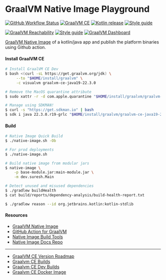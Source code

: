 # GraalVM Native Image Playground

[![GitHub Workflow Status][gha_badge]][gha_url]
[![GraalVM CE][graalvm_img]][graalvm_url]
[![Kotlin release][kt_img]][kt_url]
[![Style guide][ktlint_img]][ktlint_url]

[![GraalVM Reachability][graalvm_reachability_img]][graalvm_reachability_url]
[![Style guide][nativeimage_cs_img]][nativeimage_cs_url]
[![GraalVM Dashboard][gl_dashboard_img]][gl_dashboard_url]


[GraalVM Native Image](https://www.graalvm.org/reference-manual/native-image/) of a kotlin/java app
and publish the platform binaries using Github action.

#### Install GraalVM CE

```bash
# Install GraalVM CE Dev
$ bash <(curl -sL https://get.graalvm.org/jdk) \
     --to "$HOME/install/graalvm" \
     -c visualvm graalvm-ce-java19-22.3.0

# Remove the MacOS quarantine attribute
$ sudo xattr -r -d com.apple.quarantine "$HOME/install/graalvm/graalvm-ce-java19-22.3.0/Contents/Home"

# Manage using SDKMAN!
$ curl -s "https://get.sdkman.io" | bash
$ sdk i java 22.3.0.r19-grlc "$HOME/install/graalvm/graalvm-ce-java19-22.3.0/Contents/Home"
```

#### Build

```bash
# Native Image Quick Build
$ ./native-image.sh -Ob

# For prod deployments
$ ./native-image.sh

# Build native image from modular jars
$ native-image \
    -p base-module.jar:main-module.jar \
    -m dev.suresh.Main

# Detect unused and misused dependencies
$ ./gradlew buildHealth
$ cat build/reports/dependency-analysis/build-health-report.txt

$ ./gradlew reason --id org.jetbrains.kotlin:kotlin-stdlib
```

#### Resources

* [GraalVM Native Image](https://www.graalvm.org/reference-manual/native-image/)
* [GitHub Action for GraalVM](https://github.com/marketplace/actions/github-action-for-graalvm)
* [Native Image Build Tools](https://graalvm.github.io/native-build-tools/)
* [Native Image Docs Repo](https://github.com/oracle/graal/tree/master/docs/reference-manual/native-image)

<hr>

* [GraalVM CE Version Roadmap](https://www.graalvm.org/release-notes/version-roadmap/)
* [Graalvm CE Builds](https://github.com/graalvm/graalvm-ce-builds/releases/)
* [Graalvm CE Dev Builds](https://github.com/graalvm/graalvm-ce-dev-builds/releases/)
* [Graalvm CE Docker Image](https://github.com/graalvm/container/pkgs/container/graalvm-ce)

[graalvm_url]: https://github.com/graalvm/graalvm-ce-dev-builds/releases/

[graalvm_img]: https://img.shields.io/github/v/release/graalvm/graalvm-ce-dev-builds?color=125b6b&label=graalvm-19&logo=oracle&logoColor=d3eff5&style=for-the-badge

[graalvm_reachability_url]: https://github.com/oracle/graalvm-reachability-metadata/tree/master/metadata

[graalvm_reachability_img]: https://img.shields.io/github/v/release/oracle/graalvm-reachability-metadata?color=125b6b&label=graalvm-reachability&logo=oracle&logoColor=d3eff5&style=for-the-badge

[gl_dashboard_url]: https://www.graalvm.org/dashboard/

[gl_dashboard_img]: https://img.shields.io/badge/GraalVM-Dashboard-125b6b.svg?style=for-the-badge&logo=clyp&logoColor=d3eff5

[nativeimage_cs_url]: https://www.graalvm.org/uploads/quick-references/Native-Image_v2/CheatSheet_Native_Image_v2_(EU_A4).pdf

[nativeimage_cs_img]: https://img.shields.io/badge/NativeImage-CheatSheet-125b6b.svg?style=for-the-badge&logo=oracle&logoColor=d3eff5

[kt_url]: https://github.com/JetBrains/kotlin/releases/latest

[kt_img]: https://img.shields.io/github/v/release/Jetbrains/kotlin?include_prereleases&color=7f53ff&label=Kotlin&logo=kotlin&logoColor=7f53ff&style=for-the-badge

[gha_url]: https://github.com/sureshg/native-image-playground/actions/workflows/graalvm.yml

[gha_badge]: https://img.shields.io/github/workflow/status/sureshg/native-image-playground/Build?color=green&label=Build&logo=Github-Actions&logoColor=green&style=for-the-badge

[sty_url]: https://kotlinlang.org/docs/coding-conventions.html

[sty_img]: https://img.shields.io/badge/style-Kotlin--Official-40c4ff.svg?style=for-the-badge&logo=kotlin&logoColor=40c4ff

[ktlint_url]: https://ktlint.github.io/

[ktlint_img]: https://img.shields.io/badge/code%20style-%E2%9D%A4-FF4081.svg?logo=kotlin&style=for-the-badge&logoColor=FF4081

[//]: # (⬇️  🖌️  🧭🎨️ 🧭✨ 🌊 ⏳ 📫 📖 🎨 🍫 📐)
